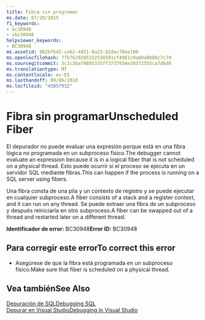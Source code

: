 ```yaml
---
title: Fibra sin programar
ms.date: 07/20/2015
f1_keywords:
- bc30948
- vbc30948
helpviewer_keywords:
- BC30948
ms.assetid: 982bf6d2-ce62-4451-8a23-82dacf8ee100
ms.openlocfilehash: 7fb7629205152556501cf4981c9a60a0b80c7c79
ms.sourcegitcommit: 3c1c3ba79895335ff3737934e39372555ca7d6d0
ms.translationtype: MT
ms.contentlocale: es-ES
ms.lasthandoff: 09/06/2018
ms.locfileid: "43857932"
---
```

# <a name="unscheduled-fiber"></a><span data-ttu-id="76a21-102">Fibra sin programar</span><span class="sxs-lookup"><span data-stu-id="76a21-102">Unscheduled Fiber</span></span>
<span data-ttu-id="76a21-103">El depurador no puede evaluar una expresión porque está en una fibra lógica no programada en un subproceso físico.</span><span class="sxs-lookup"><span data-stu-id="76a21-103">The debugger cannot evaluate an expression because it is in a logical fiber that is not scheduled on a physical thread.</span></span> <span data-ttu-id="76a21-104">Esto puede ocurrir si el proceso se ejecuta en un servidor SQL mediante fibras.</span><span class="sxs-lookup"><span data-stu-id="76a21-104">This can happen if the process is running on a SQL server using fibers.</span></span>  
  
 <span data-ttu-id="76a21-105">Una fibra consta de una pila y un contexto de registro y se puede ejecutar en cualquier subproceso.</span><span class="sxs-lookup"><span data-stu-id="76a21-105">A fiber consists of a stack and a register context, and it can run on any thread.</span></span> <span data-ttu-id="76a21-106">Se puede extraer una fibra de un subproceso y después reiniciarla en otro subproceso.</span><span class="sxs-lookup"><span data-stu-id="76a21-106">A fiber can be swapped out of a thread and restarted later on a different thread.</span></span>  
  
 <span data-ttu-id="76a21-107">**Identificador de error:** BC30948</span><span class="sxs-lookup"><span data-stu-id="76a21-107">**Error ID:** BC30948</span></span>  
  
## <a name="to-correct-this-error"></a><span data-ttu-id="76a21-108">Para corregir este error</span><span class="sxs-lookup"><span data-stu-id="76a21-108">To correct this error</span></span>  
  
-   <span data-ttu-id="76a21-109">Asegúrese de que la fibra está programada en un subproceso físico.</span><span class="sxs-lookup"><span data-stu-id="76a21-109">Make sure that fiber is scheduled on a physical thread.</span></span>  
  
## <a name="see-also"></a><span data-ttu-id="76a21-110">Vea también</span><span class="sxs-lookup"><span data-stu-id="76a21-110">See Also</span></span>  
 [<span data-ttu-id="76a21-111">Depuración de SQL</span><span class="sxs-lookup"><span data-stu-id="76a21-111">Debugging SQL</span></span>](https://msdn.microsoft.com/library/f27c17e6-1d90-49f2-9fc0-d02e6a27f109)  
 [<span data-ttu-id="76a21-112">Depurar en Visual Studio</span><span class="sxs-lookup"><span data-stu-id="76a21-112">Debugging in Visual Studio</span></span>](/visualstudio/debugger/debugging-in-visual-studio)
